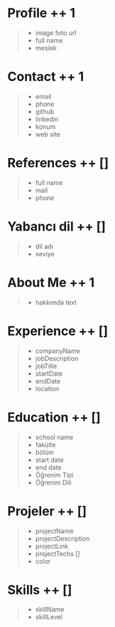 # Profile ++ 1

> - image foto url
> - full name
> - meslek

# Contact ++ 1

> - email
> - phone
> - github
> - linkedin
> - konum
> - web site

# References ++ []

> - full name
> - mail
> - phone

# Yabancı dil ++ []

> - dil adı
> - seviye

# About Me ++ 1

> - hakkımda text

# Experience ++ []

> - companyName
> - jobDescription
> - jobTitle
> - startDate
> - endDate
> - location

# Education ++ []

> - school name
> - fakülte
> - bölüm
> - start date
> - end date
> - Öğrenim Tipi
> - Öğrenim Dili

# Projeler ++ []

> - projectName
> - projectDescription
> - projectLink
> - projectTechs []
> - color

# Skills ++ []

> - skillName
> - skillLevel
